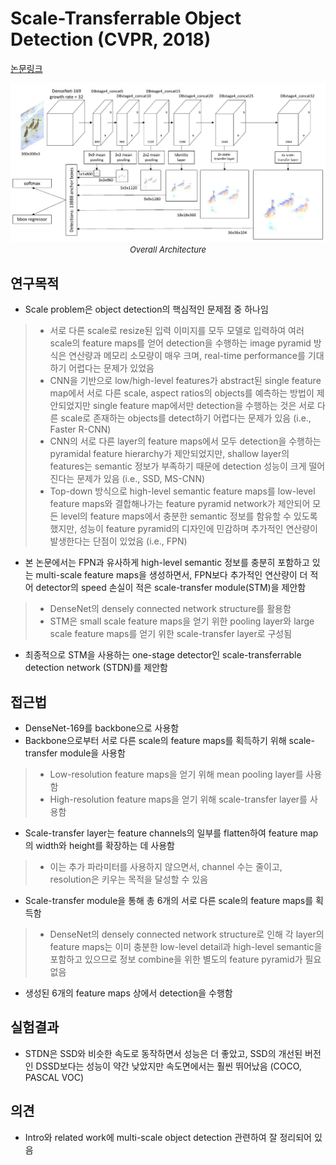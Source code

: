 # Scale-Transferrable Object Detection (CVPR, 2018)

[논문링크](https://openaccess.thecvf.com/content_cvpr_2018/html/Zhou_Scale-Transferrable_Object_Detection_CVPR_2018_paper.html)

<p align="center">
    <img width="700" alt='fig1' src="./img/02_38_01.png?raw=true"></br>
    <em><font size=2>Overall Architecture</font></em>
</p>

## 연구목적
- Scale problem은 object detection의 핵심적인 문제점 중 하나임
> - 서로 다른 scale로 resize된 입력 이미지를 모두 모델로 입력하여 여러 scale의 feature maps를 얻어 detection을 수행하는 image pyramid 방식은 연산량과 메모리 소모량이 매우 크며, real-time performance를 기대하기 어렵다는 문제가 있었음
> - CNN을 기반으로 low/high-level features가 abstract된 single feature map에서 서로 다른 scale, aspect ratios의 objects를 예측하는 방법이 제안되었지만 single feature map에서만 detection을 수행하는 것은 서로 다른 scale로 존재하는 objects를 detect하기 어렵다는 문제가 있음 (i.e., Faster R-CNN)
> - CNN의 서로 다른 layer의 feature maps에서 모두 detection을 수행하는 pyramidal feature hierarchy가 제안되었지만, shallow layer의 features는 semantic 정보가 부족하기 때문에 detection 성능이 크게 떨어진다는 문제가 있음 (i.e., SSD, MS-CNN)
> - Top-down 방식으로 high-level semantic feature maps를 low-level feature maps와 결합해나가는 feature pyramid network가 제안되어 모든 level의 feature maps에서 충분한 semantic 정보를 함유할 수 있도록 했지만, 성능이 feature pyramid의 디자인에 민감하며 추가적인 연산량이 발생한다는 단점이 있었음 (i.e., FPN)
- 본 논문에서는 FPN과 유사하게 high-level semantic 정보를 충분히 포함하고 있는 multi-scale feature maps을 생성하면서, FPN보다 추가적인 연산량이 더 적어 detector의 speed 손실이 적은 scale-transfer module(STM)을 제안함
> - DenseNet의 densely connected network structure를 활용함
> - STM은 small scale feature maps을 얻기 위한 pooling layer와 large scale feature maps를 얻기 위한 scale-transfer layer로 구성됨
- 최종적으로 STM을 사용하는 one-stage detector인 scale-transferrable detection network (STDN)를 제안함

## 접근법
- DenseNet-169를 backbone으로 사용함
- Backbone으로부터 서로 다른 scale의 feature maps를 획득하기 위해 scale-transfer module을 사용함
> - Low-resolution feature maps을 얻기 위해 mean pooling layer를 사용함
> - High-resolution feature maps을 얻기 위해 scale-transfer layer를 사용함
- Scale-transfer layer는 feature channels의 일부를 flatten하여 feature map의 width와 height를 확장하는 데 사용함
> - 이는 추가 파라미터를 사용하지 않으면서, channel 수는 줄이고, resolution은 키우는 목적을 달성할 수 있음
- Scale-transfer module을 통해 총 6개의 서로 다른 scale의 feature maps를 획득함
> - DenseNet의 densely connected network structure로 인해 각 layer의 feature maps는 이미 충분한 low-level detail과 high-level semantic을 포함하고 있으므로 정보 combine을 위한 별도의 feature pyramid가 필요 없음
- 생성된 6개의 feature maps 상에서 detection을 수행함

## 실험결과
- STDN은 SSD와 비슷한 속도로 동작하면서 성능은 더 좋았고, SSD의 개선된 버전인 DSSD보다는 성능이 약간 낮았지만 속도면에서는 훨씬 뛰어났음 (COCO, PASCAL VOC)

## 의견
- Intro와 related work에 multi-scale object detection 관련하여 잘 정리되어 있음 